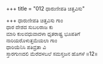 +++
title = "012 ಧಾರುಣೀಪತಿ ಚಿತ್ತವಿಸು"

+++
ಧಾರುಣೀಪತಿ ಚಿತ್ತವಿಸು ಗಾಂ  
ಧಾರ ದೇಶದ ಸುಬಲರಾಜ ಕು  
ಮಾರಿ ಕುಲವಧುವಾದಳಾ ಧೃತರಾಷ್ಟ್ರ ಭೂಪತಿಗೆ   
ನಾರಿಯರೊಳುತ್ತಮೆಯಲಾ ಗಾಂ  
ಧಾರಿಯೆನಿಸಿ ಪತಿವ್ರತಾ ವಿ  
ಸ್ತಾರಗುಣದಲಿ ಮೆರೆದಳಬಲೆ ಸಮಸ್ತಜನ ಹೊಗಳೆ     ॥12॥